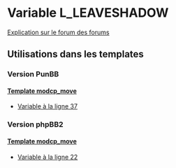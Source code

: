 # Variable L_LEAVESHADOW
[Explication sur le forum des forums](http://forum.forumactif.com/t294113-listing-des-variables#L_LEAVESHADOW)

## Utilisations dans les templates

### Version PunBB

#### [Template modcp_move](punbb/modcp_move.md)
* [Variable à la ligne 37](../punbb/modcp_move.tpl#L37)

### Version phpBB2

#### [Template modcp_move](subsilver/modcp_move.md)
* [Variable à la ligne 22](../subsilver/modcp_move.tpl#L22)
